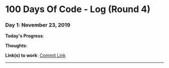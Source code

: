 
# 100 Days Of Code - Log (Round 4) 




### Day 1: November 23, 2019

**Today's Progress**:

**Thoughts**: 

**Link(s) to work**: [Commit Link](#)

---

